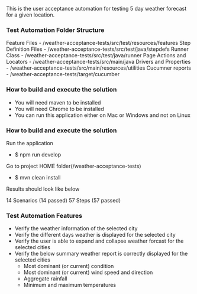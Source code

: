 This is the user acceptance automation for testing 5 day weather forecast for a given location.

### Test Automation Folder Structure

Feature Files             - /weather-acceptance-tests/src/test/resources/features
Step Definition Files     - /weather-acceptance-tests/src/test/java/stepdefs
Runner Class              - /weather-acceptance-tests/src/test/java/runner
Page Actions and Locators - /weather-acceptance-tests/src/main/java
Drivers and Properties    - /weather-acceptance-tests/src/main/resources/utilities
Cucumner reports          - /weather-acceptance-tests/target/cucumber

### How to build and execute the solution

  * You will need maven to be installed
  * You will need Chrome to be installed
  * You can run this application either on Mac or Windows and not on Linux
 
### How to build and execute the solution

Run the application
*  $ npm run develop

Go to project HOME folder(/weather-acceptance-tests)
*  $ mvn clean install

Results should look like  below

14 Scenarios (14 passed)
57 Steps (57 passed)
   

### Test Automation Features

* Verify the weather information of the selected city
* Verify the different days weather is displayed for the selected city 
* Verify the user is able to expand and collapse weather forcast for the selected cities
* Verify the below summary weather report is correctly displayed for the selected cities
  * Most dominant (or current) condition
  * Most dominant (or current) wind speed and direction
  * Aggregate rainfall
  * Minimum and maximum temperatures